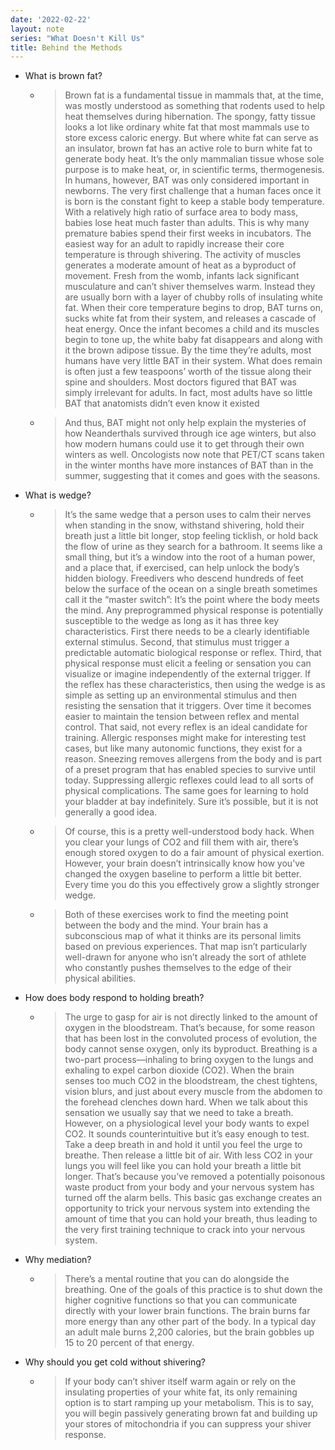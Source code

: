 ```yaml
---
date: '2022-02-22'
layout: note
series: "What Doesn't Kill Us"
title: Behind the Methods
---
```


- What is brown fat?
	- > Brown fat is a fundamental tissue in mammals that, at the time, was mostly understood as something that rodents used to help heat themselves during hibernation. The spongy, fatty tissue looks a lot like ordinary white fat that most mammals use to store excess caloric energy. But where white fat can serve as an insulator, brown fat has an active role to burn white fat to generate body heat. It’s the only mammalian tissue whose sole purpose is to make heat, or, in scientific terms, thermogenesis. In humans, however, BAT was only considered important in newborns. The very first challenge that a human faces once it is born is the constant fight to keep a stable body temperature. With a relatively high ratio of surface area to body mass, babies lose heat much faster than adults. This is why many premature babies spend their first weeks in incubators. The easiest way for an adult to rapidly increase their core temperature is through shivering. The activity of muscles generates a moderate amount of heat as a byproduct of movement. Fresh from the womb, infants lack significant musculature and can’t shiver themselves warm. Instead they are usually born with a layer of chubby rolls of insulating white fat. When their core temperature begins to drop, BAT turns on, sucks white fat from their system, and releases a cascade of heat energy. Once the infant becomes a child and its muscles begin to tone up, the white baby fat disappears and along with it the brown adipose tissue. By the time they’re adults, most humans have very little BAT in their system. What does remain is often just a few teaspoons’ worth of the tissue along their spine and shoulders. Most doctors figured that BAT was simply irrelevant for adults. In fact, most adults have so little BAT that anatomists didn’t even know it existed
	- > And thus, BAT might not only help explain the mysteries of how Neanderthals survived through ice age winters, but also how modern humans could use it to get through their own winters as well. Oncologists now note that PET/CT scans taken in the winter months have more instances of BAT than in the summer, suggesting that it comes and goes with the seasons.
- What is wedge?
	- >It’s the same wedge that a person uses to calm their nerves when standing in the snow, withstand shivering, hold their breath just a little bit longer,  stop feeling ticklish, or hold back the flow of urine as they search for a bathroom. It seems like a small thing, but it’s a window into the root of a human power, and a place that, if exercised, can help unlock the body’s hidden biology. Freedivers who descend hundreds of feet below the surface of the ocean on a single breath sometimes call it the “master switch”: It’s the point where the body meets the mind. Any preprogrammed physical response is potentially susceptible to the wedge as long as it has three key characteristics. First there needs to be a clearly identifiable external stimulus. Second, that stimulus must trigger a predictable automatic biological response or reflex. Third, that physical response must elicit a feeling or sensation you can visualize or imagine independently of the external trigger. If the reflex has these characteristics, then using the wedge is as simple as setting up an environmental stimulus and then resisting the sensation that it triggers. Over time it becomes easier to maintain the tension between reflex and mental control. That said, not every reflex is an ideal candidate for training. Allergic responses might make for interesting test cases, but like many autonomic functions, they exist for a reason. Sneezing removes allergens from the body and is part of a preset program that has enabled species to survive until today. Suppressing allergic reflexes could lead to all sorts of physical complications. The same goes for learning to hold your bladder at bay indefinitely. Sure it’s possible, but it is not generally a good idea.
	- > Of course, this is a pretty well-understood body hack. When you clear your lungs of CO2 and fill them with air, there’s enough stored oxygen to do a fair amount of physical exertion. However, your brain doesn’t intrinsically know how you’ve changed the oxygen baseline to perform a little bit better. Every time you do this you effectively grow a slightly stronger wedge.
	- >Both of these exercises work to find the meeting point between the body and the mind. Your brain has a subconscious map of what it thinks are its personal limits based on previous experiences. That map isn’t particularly well-drawn for anyone who isn’t already the sort of athlete who constantly pushes themselves to the edge of their physical abilities.
- How does body respond to holding breath?
	- > The urge to gasp for air is not directly linked to the amount of oxygen in the bloodstream. That’s because, for some reason that has been lost in the convoluted process of evolution, the body cannot sense oxygen, only its byproduct. Breathing is a two-part process—inhaling to bring oxygen to the lungs and exhaling to expel carbon dioxide (CO2). When the brain senses too much CO2 in the bloodstream, the chest tightens, vision blurs, and just about every muscle from the abdomen to the forehead clenches down hard. When we talk about this sensation we usually say that we need to take a breath. However, on a physiological level your body wants to expel CO2. It sounds counterintuitive but it’s easy enough to test. Take a deep breath in and hold it until you feel the urge to breathe. Then release a little bit of air. With less CO2 in your lungs you will feel like you can hold your breath a little bit longer. That’s because you’ve removed a potentially poisonous waste product from your body and your nervous system has turned off the alarm bells. This basic gas exchange creates an opportunity to trick your nervous system into extending the amount of time that you can hold your breath, thus leading to the very first training technique to crack into your nervous system.
- Why mediation?
	- > There’s a mental routine that you can do alongside the breathing. One of the goals of this practice is to shut down the higher cognitive functions so that you can communicate directly with your lower brain functions. The brain burns far more energy than any other part of the body. In a typical day an adult male burns 2,200 calories, but the brain gobbles up 15 to 20 percent of that energy.
- Why should you get cold without shivering?
	- >If your body can’t shiver itself warm again or rely on the insulating properties of your white fat, its only remaining option is to start ramping up your metabolism. This is to say, you will begin passively generating brown fat and building up your stores of mitochondria if you can suppress your shiver response.